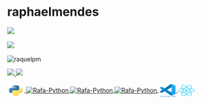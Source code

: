 # raphaelmendes

<div>

<a href="https://instagram.com/raphaelmendes_/" target="_blank"><img src="https://img.shields.io/badge/-Instagram-%23E4405F?style=for-the-badge&logo=instagram&logoColor=white" target="_blank"></a>

<a href="https://www.linkedin.com/in/raphael-mendess/" target="_blank"><img src="https://img.shields.io/badge/-LinkedIn-%230077B5?style=for-the-badge&logo=linkedin&logoColor=white" target="_blank"></a>   



</div>

<div align="start">
  <p align="left"> <img src="https://komarev.com/ghpvc/?username=MarceloFreitass&label=Profile%20views&color=0e75b6&style=flat" alt="raquelpm" /> </p>
  <a href="https://github.com/raphaelmendes1234">
  <img height="180em" src="https://github-readme-stats-git-masterrstaa-rickstaa.vercel.app/api?username=raphaelmendes&show_icons=true&theme=dark&include_all_commits=true&count_private=true">
 <img height="180em" src="https://github-readme-stats-git-masterrstaa-rickstaa.vercel.app/api/top-langs/?username=raphaelmendes&layout=compact&langs_count=7&theme=dark"/>
</div>
<div style="display: inline_block"><br>
  <img align="center" alt="Rafa-Python" height="30" width="40" src="https://raw.githubusercontent.com/devicons/devicon/master/icons/python/python-original.svg">
  <img align="center" alt="Rafa-Python" height="30" width="40" src="https://cdn.jsdelivr.net/gh/devicons/devicon/icons/c#/c#-original.svg" />
  <img align="center" alt="Rafa-Python" height="30" width="40" src="https://cdn.jsdelivr.net/gh/devicons/devicon/icons/javascript/javascript-original.svg" />
  <img align="center" alt="Rafa-Python" height="30" width="40" src="https://cdn.jsdelivr.net/gh/devicons/devicon/icons/java/java-original.svg" />
  <img align="center" alt="Rafa-Python" height="30" width="40" src="https://raw.githubusercontent.com/devicons/devicon/master/icons/vscode/vscode-original-wordmark.svg" />
  <img align="center" alt="Rafa-Python" height="30" width="40" src="https://github.com/devicons/devicon/blob/master/icons/react/react-original.svg" /></div>
  
  
